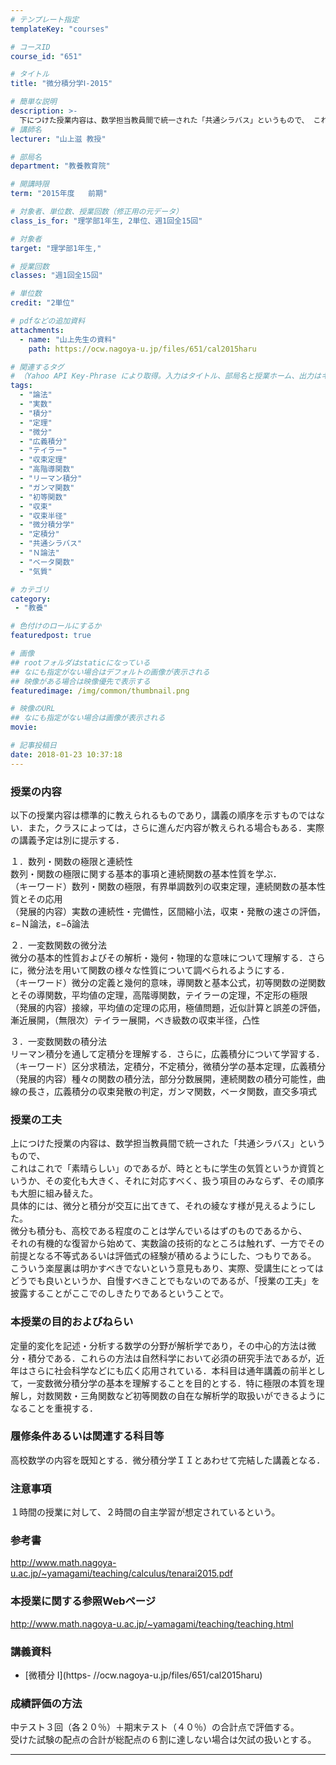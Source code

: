 ```yaml
---
# テンプレート指定
templateKey: "courses"

# コースID
course_id: "651"

# タイトル
title: "微分積分学Ⅰ-2015"

# 簡単な説明
description: >-
  下につけた授業内容は、数学担当教員間で統一された「共通シラバス」というもので、 これはこれで「素晴らしい」のであるが、時とともに学生の気質というか資質というか、その変化も大きく、 それに対応すべく、扱う項目のみならず、その順序も大胆に組み替えた。 具体的には、微分と積分が交互に出てきて、それの綾なす様が見えるようにした。 微分も積分も、高校である程度のことは学んでいるはずのものであるから、 それの ....
# 講師名
lecturer: "山上滋 教授"

# 部局名
department: "教養教育院"

# 開講時限
term: "2015年度	前期"

# 対象者、単位数、授業回数（修正用の元データ）
class_is_for: "理学部1年生, 2単位、週1回全15回"

# 対象者
target: "理学部1年生,"

# 授業回数
classes: "週1回全15回"

# 単位数
credit: "2単位"

# pdfなどの追加資料
attachments:
  - name: "山上先生の資料" 
    path: https://ocw.nagoya-u.jp/files/651/cal2015haru

# 関連するタグ
# （Yahoo API Key-Phrase により取得。入力はタイトル、部局名と授業ホーム、出力はキーフレーズ（tags））
tags:
  - "論法"
  - "実数"
  - "積分"
  - "定理"
  - "微分"
  - "広義積分"
  - "テイラー"
  - "収束定理"
  - "高階導関数"
  - "リーマン積分"
  - "ガンマ関数"
  - "初等関数"
  - "収束"
  - "収束半径"
  - "微分積分学"
  - "定積分"
  - "共通シラバス"
  - "Ｎ論法"
  - "ベータ関数"
  - "気質"

# カテゴリ
category:
 - "教養"

# 色付けのロールにするか
featuredpost: true

# 画像
## rootフォルダはstaticになっている
## なにも指定がない場合はデフォルトの画像が表示される
## 映像がある場合は映像優先で表示する
featuredimage: /img/common/thumbnail.png

# 映像のURL
## なにも指定がない場合は画像が表示される
movie: 

# 記事投稿日
date: 2018-01-23 10:37:18
---
```


### 授業の内容

以下の授業内容は標準的に教えられるものであり，講義の順序を示すものではない．また，クラスによっては，さらに進んだ内容が教えられる場合もある．実際の講義予定は別に提示する．  


１．数列・関数の極限と連続性  
 数列・関数の極限に関する基本的事項と連続関数の基本性質を学ぶ．  
（キーワード）数列・関数の極限，有界単調数列の収束定理，連続関数の基本性質とその応用  
（発展的内容）実数の連続性・完備性，区間縮小法，収束・発散の速さの評価，ε−Ｎ論法，ε−δ論法  


２．一変数関数の微分法  
 微分の基本的性質およびその解析・幾何・物理的な意味について理解する．さらに，微分法を用いて関数の様々な性質について調べられるようにする．  
（キーワード）微分の定義と幾何的意味，導関数と基本公式，初等関数の逆関数とその導関数，平均値の定理，高階導関数，テイラーの定理，不定形の極限  
（発展的内容）接線，平均値の定理の応用，極値問題，近似計算と誤差の評価，漸近展開，（無限次）テイラー展開，べき級数の収束半径，凸性  


３．一変数関数の積分法  
 リーマン積分を通して定積分を理解する．さらに，広義積分について学習する．  
（キーワード）区分求積法，定積分，不定積分，微積分学の基本定理，広義積分  
（発展的内容）種々の関数の積分法，部分分数展開，連続関数の積分可能性，曲線の長さ，広義積分の収束発散の判定，ガンマ関数，ベータ関数，直交多項式


### 授業の工夫
上につけた授業の内容は、数学担当教員間で統一された「共通シラバス」というもので、<br>
これはこれで「素晴らしい」のであるが、時とともに学生の気質というか資質というか、その変化も大きく、それに対応すべく、扱う項目のみならず、その順序も大胆に組み替えた。<br>
具体的には、微分と積分が交互に出てきて、それの綾なす様が見えるようにした。<br>
微分も積分も、高校である程度のことは学んでいるはずのものであるから、<br>
それの有機的な復習から始めて、実数論の技術的なところは触れず、一方でその前提となる不等式あるいは評価式の経験が積めるようにした、つもりである。<br>
こういう楽屋裏は明かすべきでないという意見もあり、実際、受講生にとってはどうでも良いというか、自慢すべきことでもないのであるが、「授業の工夫」を披露することがここでのしきたりであるということで。<br>





### 本授業の目的およびねらい
定量的変化を記述・分析する数学の分野が解析学であり，その中心的方法は微分・積分である．これらの方法は自然科学において必須の研究手法であるが，近年はさらに社会科学などにも広く応用されている．本科目は通年講義の前半として，一変数微分積分学の基本を理解することを目的とする．特に極限の本質を理解し，対数関数・三角関数など初等関数の自在な解析学的取扱いができるようになることを重視する．

### 履修条件あるいは関連する科目等
高校数学の内容を既知とする．微分積分学ＩＩとあわせて完結した講義となる．

### 注意事項

１時間の授業に対して、２時間の自主学習が想定されているという。

### 参考書

<a href="http://www.math.nagoya-u.ac.jp/~yamagami/teaching/calculus/tenarai2015.pdf">http://www.math.nagoya-u.ac.jp/~yamagami/teaching/calculus/tenarai2015.pdf</a>



### 本授業に関する参照Webページ

<a href="http://www.math.nagoya-u.ac.jp/~yamagami/teaching/teaching.html">http://www.math.nagoya-u.ac.jp/~yamagami/teaching/teaching.html</a>










### 講義資料
-  [微積分 I](https- //ocw.nagoya-u.jp/files/651/cal2015haru) 






### 成績評価の方法

中テスト３回（各２０％）＋期末テスト（４０％）の合計点で評価する。 <br>
受けた試験の配点の合計が総配点の６割に達しない場合は欠試の扱いとする。






-----